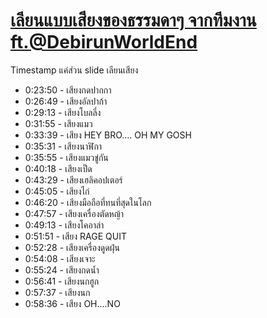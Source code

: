 # [เลียนแบบเสียงของธรรมดาๆ จากทีมงาน ft.@DebirunWorldEnd](https://www.youtube.com/watch?v=nYEtC2uEeRI)

Timestamp แค่ส่วน slide เลียนเสียง

- 0:23:50 - เสียงกดปากกา
- 0:26:49 - เสียงอัลปาก้า
- 0:29:13 - เสียงโบลลี่ง
- 0:31:55 - เสียงแมว
- 0:33:39 - เสียง HEY BRO.... OH MY GOSH
- 0:35:31 - เสียงนาฬิกา
- 0:35:55 - เสียงแมวขู่กัน
- 0:40:18 - เสียงเป็ด
- 0:43:29 - เสียงเฮลิคอปเตอร์
- 0:45:05 - เสียงไก่
- 0:46:20 - เสียงมือถือที่ทนที่สุดในโลก
- 0:47:57 - เสียงเครื่องตัดหญ้า
- 0:49:13 - เสียงโคอาล่า
- 0:51:51 - เสียง RAGE QUIT
- 0:52:28 - เสียงเครื่องดูดฝุ่น
- 0:54:08 - เสียงเจาะ
- 0:55:24 - เสียงกดน้ำ
- 0:56:41 - เสียงนกฮูก
- 0:57:37 - เสียงนก
- 0:58:36 - เสียง OH....NO
